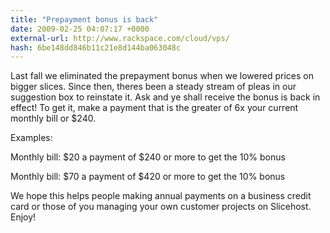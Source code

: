 ```yaml
---
title: "Prepayment bonus is back"
date: 2009-02-25 04:07:17 +0000
external-url: http://www.rackspace.com/cloud/vps/
hash: 6be148dd846b11c21e8d144ba063048c
---
```


Last fall we eliminated the prepayment bonus when we lowered prices on bigger slices. Since then, theres been a steady stream of pleas in our suggestion box to reinstate it. Ask and ye shall receive  the bonus is back in effect! To get it, make a payment that is the greater of 6x your current monthly bill or $240.



Examples:



Monthly bill: $20  a payment of $240 or more to get the 10% bonus



Monthly bill: $70  a payment of $420 or more to get the 10% bonus



We hope this helps people making annual payments on a business credit card or those of you managing your own customer projects on Slicehost. Enjoy!
